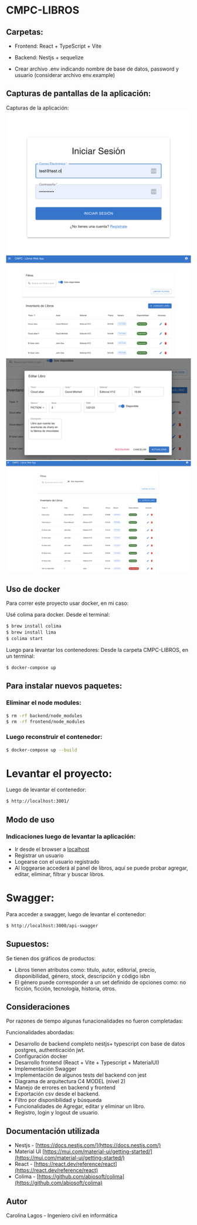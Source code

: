 # CMPC-LIBROS

## Carpetas:

- Frontend: React + TypeScript + Vite

- Backend: Nestjs + sequelize
- Crear archivo .env indicando nombre de base de datos, password y usuario (considerar archivo env.example)

## Capturas de pantallas de la aplicación:

Capturas de la aplicación:
![Login](img1.png)
![Litado de libros filtrado por disponibilidad](img2.png)
![Edición](img3.png)
![Listado de libros](img4.png)

## Uso de docker

Para correr este proyecto usar docker, en mi caso:

Usé colima para docker.
Desde el terminal:

```bash
$ brew install colima
$ brew install lima
$ colima start
```

Luego para levantar los contenedores:
Desde la carpeta CMPC-LIBROS, en un terminal:

```bash
$ docker-compose up
```

## Para instalar nuevos paquetes:

### Eliminar el node modules:

```bash
$ rm -rf backend/node_modules
$ rm -rf frontend/node_modules
```

### Luego reconstruir el contenedor:

```bash
$ docker-compose up --build
```

# Levantar el proyecto:

Luego de levantar el contenedor:

```bash
$ http://localhost:3001/
```

## Modo de uso

### Indicaciones luego de levantar la aplicación:

- Ir desde el browser a [localhost](http://localhost:3001)
- Registrar un usuario
- Logearse con el usuario registrado
- Al loggearse accederá al panel de libros, aquí se puede probar agregar, editar, eliminar, filtrar y buscar libros.

# Swagger:

Para acceder a swagger, luego de levantar el contenedor:

```bash
$ http://localhost:3000/api-swagger
```

## Supuestos:

Se tienen dos gráficos de productos:

- Libros tienen atributos como: titulo, autor, editorial, precio, disponibilidad, género, stock, descripción y código isbn
- El género puede corresponder a un set definido de opciones como: no ficción, ficción, tecnología, historia, otros.

## Consideraciones

Por razones de tiempo algunas funacionalidades no fueron completadas:

Funcionalidades abordadas:

- Desarrollo de backend completo nestjs+ typescript con base de datos postgres, authenticación jwt.
- Configuración docker
- Desarrollo frontend (React + Vite + Typescript + MaterialUI)
- Implementación Swagger
- Implementación de algunos tests del backend con jest
- Diagrama de arquitectura C4 MODEL (nivel 2)
- Manejo de errores en backend y frontend
- Exportación csv desde el backend.
- Filtro por disponibilidad y búsqueda
- Funcionalidades de Agregar, editar y eliminar un libro.
- Registro, login y logout de usuario.

## Documentación utilizada

- Nestjs - [https://docs.nestjs.com/](https://docs.nestjs.com/)
- Material UI [https://mui.com/material-ui/getting-started/](https://mui.com/material-ui/getting-started/)
- React - [https://react.dev/reference/react](https://react.dev/reference/react)
- Colima - [https://github.com/abiosoft/colima](https://github.com/abiosoft/colima)

## Autor

Carolina Lagos - Ingeniero civil en informática
